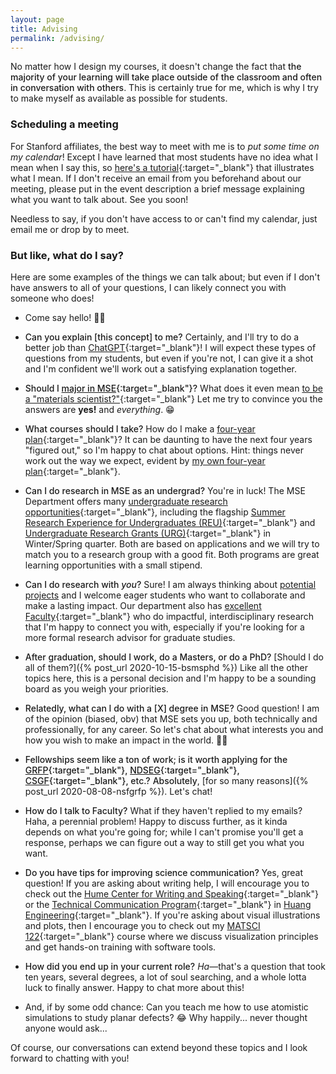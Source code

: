 ```yaml
---
layout: page
title: Advising
permalink: /advising/
---
```


No matter how I design my courses, it doesn't change the fact that <span style="font-weight:500">the majority of your learning will take place outside of the classroom and often in conversation with others</span>.
This is certainly true for me, which is why I try to make myself as available as possible for students.


### Scheduling a meeting

For Stanford affiliates, the best way to meet with me is to _put some time on my calendar_!
Except I have learned that most students have no idea what I mean when I say this, so [here's a tutorial](https://youtu.be/f_LOyRQm1pI){:target="_blank"} that illustrates what I mean.
If I don't receive an email from you beforehand about our meeting, please put in the event description a brief message explaining what you want to talk about.
See you soon!

Needless to say, if you don't have access to or can't find my calendar, just email me or drop by to meet.


### But like, what do I say?

Here are some examples of the things we can talk about; but even if I don't have answers to all of your questions, I can likely connect you with someone who does!

- Come say hello! 👋🏼

- <span style="font-weight:500">Can you explain [this concept] to me?</span> 
Certainly, and I'll try to do a better job than [ChatGPT](https://chat.openai.com/){:target="_blank"}!
I will expect these types of questions from my students, but even if you're not, I can give it a shot and I'm confident we'll work out a satisfying explanation together.

- <span style="font-weight:500">Should I [major in MSE](https://mse.stanford.edu/academics-admissions/undergraduate-program/major){:target="_blank"}?</span> 
What does it even mean [to be a "materials scientist?"](https://occamstypewriter.org/nicolaspaldin/2021/05/05/an-open-letter-to-students-of-materials-science-and-engineering/){:target="_blank"}
Let me try to convince you the answers are **yes!** and _everything_. 😁

- <span style="font-weight:500">What courses should I take?</span> 
How do I make a [four-year plan](https://ughb.stanford.edu/plans-program-sheets/program-sheets/program-sheets/program-sheets/program-sheets/program-sheets-0){:target="_blank"}? 
It can be daunting to have the next four years "figured out," so I'm happy to chat about options.
Hint: things never work out the way we expect, evident by [my own four-year plan](https://docs.google.com/spreadsheets/d/1Qei_jYMdwKD7kmKV5YCM_0nhyDBxzsR0fvyDb2cAU0s/edit?usp=sharing){:target="_blank"}.

- <span style="font-weight:500">Can I do research in MSE as an undergrad?</span> 
You're in luck! The MSE Department offers many [undergraduate research opportunities](https://mse.stanford.edu/UGresearch){:target="_blank"}, including the flagship [Summer Research Experience for Undergraduates (REU)](https://mse.stanford.edu/REU){:target="_blank"} and [Undergraduate Research Grants (URG)](https://mse.stanford.edu/URG){:target="_blank"} in Winter/Spring quarter.
Both are based on applications and we will try to match you to a research group with a good fit.
Both programs are great learning opportunities with a small stipend.

- <span style="font-weight:500">Can I do research with _you_?</span> 
Sure! 
I am always thinking about [potential projects](/teaching/#projects-) and I welcome eager students who want to collaborate and make a lasting impact.
Our department also has [excellent Faculty](https://mse.stanford.edu/people/faculty){:target="_blank"} who do impactful, interdisciplinary research that I'm happy to connect you with, especially if you're looking for a more formal research advisor for graduate studies.

- <span style="font-weight:500">After graduation, should I work, do a Masters, or do a PhD?</span> 
[Should I do all of them?]({% post_url 2020-10-15-bsmsphd %}) 
Like all the other topics here, this is a personal decision and I'm happy to be a sounding board as you weigh your priorities.

- <span style="font-weight:500">Relatedly, what can I do with a [X] degree in MSE?</span> 
Good question!
I am of the opinion (biased, obv) that MSE sets you up, both technically and professionally, for any career.
So let's chat about what interests you and how you wish to make an impact in the world. 💪🏼

- <span style="font-weight:500">Fellowships seem like a ton of work; is it worth applying for the [GRFP](https://www.nsfgrfp.org/){:target="_blank"}, [NDSEG](https://ndseg.org/){:target="_blank"}, [CSGF](https://www.krellinst.org/csgf/){:target="_blank"}, etc.?</span>
<span style="font-weight:500">Absolutely</span>, [for so many reasons]({% post_url 2020-08-08-nsfgrfp %}).
Let's chat!

- <span style="font-weight:500">How do I talk to Faculty?</span> 
What if they haven't replied to my emails?
Haha, a perennial problem!
Happy to discuss further, as it kinda depends on what you're going for;
while I can't promise you'll get a response, perhaps we can figure out a way to still get you what you want.

- <span style="font-weight:500">Do you have tips for improving science communication?</span> 
Yes, great question!
If you are asking about writing help, I will encourage you to check out the [Hume Center for Writing and Speaking](https://hume.stanford.edu/tutoring){:target="_blank"} or the [Technical Communication Program](https://engineering.stanford.edu/students-academics/technical-communication-program){:target="_blank"} in [Huang Engineering](https://campus-map.stanford.edu/?srch=04-080){:target="_blank"}.
If you're asking about visual illustrations and plots, then I encourage you to check out my [MATSCI 122](https://explorecourses.stanford.edu/search?q=matsci122){:target="_blank"} course where we discuss visualization principles and get hands-on training with software tools.

- <span style="font-weight:500">How did you end up in your current role?</span> 
_Ha_—that's a question that took ten years, several degrees, a lot of soul searching, and a whole lotta luck to finally answer.
Happy to chat more about this!

- And, if by some odd chance: Can you teach me how to use atomistic simulations to study planar defects? 😂
Why happily... never thought anyone would ask...

Of course, our conversations can extend beyond these topics and I look forward to chatting with you!

